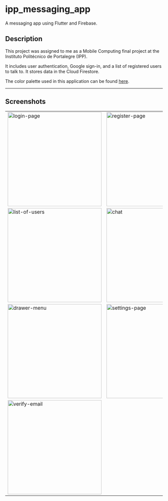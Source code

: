 # ipp_messaging_app

A messaging app using Flutter and Firebase.

## Description

This project was assigned to me as a Mobile Computing final project at the Instituto Politécnico de Portalegre (IPP).<br>

It includes user authentication, Google sign-in, and a list of registered users to talk to. It stores data in the Cloud Firestore.<br>

The color palette used in this application can be found [here](https://coolors.co/palette/231942-5e548e-9f86c0-be95c4-e0b1cb).

<hr>

## Screenshots

<table>
  <tr>
    <td><img src="https://imgur.com/iL5ujyR.png" alt="login-page" width="300"/></td>
    <td><img src="https://imgur.com/O1L8SHn.png" alt="register-page" width="300"/></td>
  </tr>
  <tr>
    <td><img src="https://imgur.com/iyNK5Z3.png" alt="list-of-users" width="300"/></td>
    <td><img src="https://imgur.com/iHty2eP.png" alt="chat" width="300"/></td>
  </tr>
  <tr>
    <td><img src="https://imgur.com/mmxd2yK.png" alt="drawer-menu" width="300"/></td>
    <td><img src="https://imgur.com/Es3kmCS.png" alt="settings-page" width="300"/></td>
  </tr>
  <tr>
    <td><img src="https://imgur.com/WBMcpY9.png" alt="verify-email" width="300"/></td>
  </tr>
</table>

